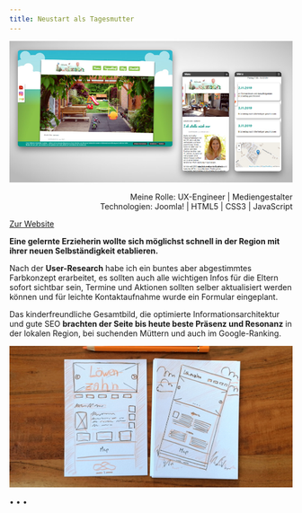 ```yaml
---
title: Neustart als Tagesmutter
---
```


![Website Kita Löwenzahn](../images/Website_Kita_Loew_web1.jpg)

<div  style="text-align: right">Meine Rolle: UX-Engineer | Mediengestalter</div>
<div style="text-align: right">Technologien: Joomla! | HTML5 | CSS3 | JavaScript</div>

[Zur Website](https://xn--kindertagespflege-lwenzahn-uvc.de/index.php)

**Eine gelernte Erzieherin wollte sich möglichst schnell in der Region mit ihrer neuen Selbständigkeit etablieren.**

Nach der **User-Research** habe ich ein buntes aber abgestimmtes Farbkonzept erarbeitet, es sollten auch alle wichtigen Infos für die Eltern sofort sichtbar sein, Termine und Aktionen sollten selber aktualisiert werden können und für leichte Kontaktaufnahme wurde ein Formular eingeplant.

Das kinderfreundliche Gesamtbild, die optimierte Informationsarchitektur und gute SEO **brachten der Seite bis heute beste Präsenz und Resonanz** in der lokalen Region, bei suchenden Müttern und auch im Google-Ranking.

![Wireframe der Website](../images/LoewWireframe.jpg)

<p>&bull; &bull; &bull;</p>
